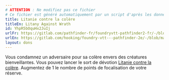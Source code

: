 ```yaml
---
# ATTENTION : Ne modifiez pas ce fichier
# Ce fichier est généré automatiquement par un script d'après les données du module Foundry VTT officiel et de sa traduction
title: Litanie contre la colère
titleEn: Litany Against Wrath
id: YhpR5bOquHx2JuIj
urlFr: https://gitlab.com/pathfinder-fr/foundryvtt-pathfinder2-fr/-/blob/master/data/feats/YhpR5bOquHx2JuIj.htm
urlEn: https://gitlab.com/hooking/foundry-vtt---pathfinder-2e/-/blob/master/packs/data/feats.db/litany-against-wrath.json
layout: dons
---
```

Vous condamnez un adversaire pour sa colère envers des créatures bienveillantes. Vous pouvez lancer le sort de dévotion [Litanie contre la colère](../sorts/litanie-contre-la-colère.html). Augmentez de 1 le nombre de points de focalisation de votre réserve.

